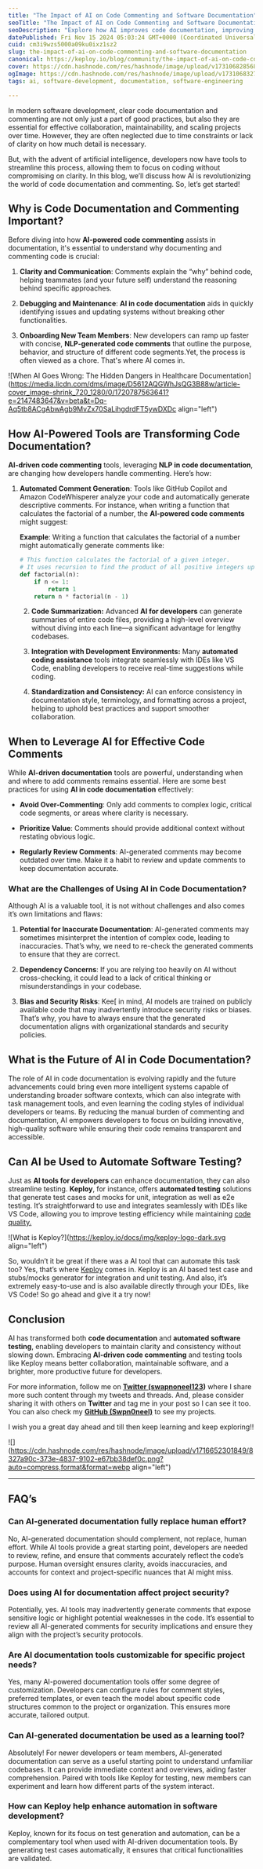 ```yaml
---
title: "The Impact of AI on Code Commenting and Software Documentation"
seoTitle: "The Impact of AI on Code Commenting and Software Documentation"
seoDescription: "Explore how AI improves code documentation, improving efficiency, collaboration, and maintainability with automation and standardization."
datePublished: Fri Nov 15 2024 05:03:24 GMT+0000 (Coordinated Universal Time)
cuid: cm3i9wzs5000a09ku0ixz1sz2
slug: the-impact-of-ai-on-code-commenting-and-software-documentation
canonical: https://keploy.io/blog/community/the-impact-of-ai-on-code-commenting-and-software-documentation
cover: https://cdn.hashnode.com/res/hashnode/image/upload/v1731068285683/a282929f-ffcf-4c32-b0f1-7676830222ef.png
ogImage: https://cdn.hashnode.com/res/hashnode/image/upload/v1731068327429/c6dd2712-3592-49d5-a93c-6f36f5e4b888.png
tags: ai, software-development, documentation, software-engineering

---
```


In modern software development, clear code documentation and commenting are not only just a part of good practices, but also they are essential for effective collaboration, maintainability, and scaling projects over time. However, they are often neglected due to time constraints or lack of clarity on how much detail is necessary.

But, with the advent of artificial intelligence, developers now have tools to streamline this process, allowing them to focus on coding without compromising on clarity. In this blog, we’ll discuss how AI is revolutionizing the world of code documentation and commenting. So, let’s get started!

## Why is Code Documentation and Commenting Important?

Before diving into how **AI-powered code commenting** assists in documentation, it's essential to understand why documenting and commenting code is crucial:

1. **Clarity and Communication**: Comments explain the “why” behind code, helping teammates (and your future self) understand the reasoning behind specific approaches.
    
2. **Debugging and Maintenance**: **AI in code documentation** aids in quickly identifying issues and updating systems without breaking other functionalities.
    
3. **Onboarding New Team Members**: New developers can ramp up faster with concise, **NLP-generated code comments** that outline the purpose, behavior, and structure of different code segments.Yet, the process is often viewed as a chore. That's where AI comes in.
    

![When AI Goes Wrong: The Hidden Dangers in Healthcare Documentation](https://media.licdn.com/dms/image/D5612AQGWhJsQG3B88w/article-cover_image-shrink_720_1280/0/1720787563641?e=2147483647&v=beta&t=Dq-Aq5tb8ACgAbwAgb9MvZx70SaLihgdrdFT5ywDXDc align="left")

## How AI-Powered Tools are Transforming Code Documentation?

**AI-driven code commenting** tools, leveraging **NLP in code documentation**, are changing how developers handle commenting. Here’s how:

1. **Automated Comment Generation**: Tools like GitHub Copilot and Amazon CodeWhisperer analyze your code and automatically generate descriptive comments. For instance, when writing a function that calculates the factorial of a number, the **AI-powered code comments** might suggest:
    
    **Example**: Writing a function that calculates the factorial of a number might automatically generate comments like:
    
    ```python
    # This function calculates the factorial of a given integer.
    # It uses recursion to find the product of all positive integers up to n.
    def factorial(n):
        if n <= 1:
            return 1
        return n * factorial(n - 1)
    ```
    
    2. **Code Summarization:** Advanced **AI for developers** can generate summaries of entire code files, providing a high-level overview without diving into each line—a significant advantage for lengthy codebases.
        
    3. **Integration with Development Environments:** Many **automated coding assistance** tools integrate seamlessly with IDEs like VS Code, enabling developers to receive real-time suggestions while coding.
        
    4. **Standardization and Consistency:** AI can enforce consistency in documentation style, terminology, and formatting across a project, helping to uphold best practices and support smoother collaboration.
        

## When to Leverage AI for Effective Code Comments

While **AI-driven documentation** tools are powerful, understanding when and where to add comments remains essential. Here are some best practices for using **AI in code documentation** effectively:

* **Avoid Over-Commenting**: Only add comments to complex logic, critical code segments, or areas where clarity is necessary.
    
* **Prioritize Value**: Comments should provide additional context without restating obvious logic.
    
* **Regularly Review Comments**: AI-generated comments may become outdated over time. Make it a habit to review and update comments to keep documentation accurate.
    

### What are the Challenges of Using AI in Code Documentation?

Although AI is a valuable tool, it is not without challenges and also comes it’s own limitations and flaws:

1. **Potential for Inaccurate Documentation**: AI-generated comments may sometimes misinterpret the intention of complex code, leading to inaccuracies. That’s why, we need to re-check the generated comments to ensure that they are correct.
    
2. **Dependency Concerns**: If you are relying too heavily on AI without cross-checking, it could lead to a lack of critical thinking or misunderstandings in your codebase.
    
3. **Bias and Security Risks**: Kee\[ in mind, AI models are trained on publicly available code that may inadvertently introduce security risks or biases. That’s why, you have to always ensure that the generated documentation aligns with organizational standards and security policies.
    

## What is the Future of AI in Code Documentation?

The role of AI in code documentation is evolving rapidly and the future advancements could bring even more intelligent systems capable of understanding broader software contexts, which can also integrate with task management tools, and even learning the coding styles of individual developers or teams. By reducing the manual burden of commenting and documentation, AI empowers developers to focus on building innovative, high-quality software while ensuring their code remains transparent and accessible.

## Can AI be Used to Automate Software Testing?

Just as **AI tools for developers** can enhance documentation, they can also streamline testing. **Keploy**, for instance, offers **automated testing** solutions that generate test cases and mocks for unit, integration as well as e2e testing. It’s straightforward to use and integrates seamlessly with IDEs like VS Code, allowing you to improve testing efficiency while maintaining [code quality.](https://keploy.io/blog/community/the-impact-of-ai-on-code-commenting-and-software-documentation)

![What is Keploy?](https://keploy.io/docs/img/keploy-logo-dark.svg align="left")

So, wouldn’t it be great if there was a AI tool that can automate this task too? Yes, that’s where [Keploy](https://keploy.io) comes in. Keploy is an AI based test case and stubs/mocks generator for integration and unit testing. And also, it’s extremely easy-to-use and is also available directly through your IDEs, like VS Code! So go ahead and give it a try now!

## Conclusion

AI has transformed both **code documentation** and **automated software testing**, enabling developers to maintain clarity and consistency without slowing down. Embracing **AI-driven code commenting** and testing tools like Keploy means better collaboration, maintainable software, and a brighter, more productive future for developers.

For more information, follow me on [**Twitter (swapnoneel123**](http://twitter.com/swapnoneel123)**)** where I share more such content through my tweets and threads. And, please consider sharing it with others on **Twitter** and tag me in your post so I can see it too. You can also check my [**GitHub (Swpn0neel)**](https://github.com/Swpn0neel) to see my projects.

I wish you a great day ahead and till then keep learning and keep exploring!!

![](https://cdn.hashnode.com/res/hashnode/image/upload/v1716652301849/8327a90c-373e-4837-9102-e67bb38def0c.png?auto=compress,format&format=webp align="left")

---

## FAQ’s

### Can AI-generated documentation fully replace human effort?

No, AI-generated documentation should complement, not replace, human effort. While AI tools provide a great starting point, developers are needed to review, refine, and ensure that comments accurately reflect the code’s purpose. Human oversight ensures clarity, avoids inaccuracies, and accounts for context and project-specific nuances that AI might miss.

### Does using AI for documentation affect project security?

Potentially, yes. AI tools may inadvertently generate comments that expose sensitive logic or highlight potential weaknesses in the code. It’s essential to review all AI-generated comments for security implications and ensure they align with the project’s security protocols.

### Are AI documentation tools customizable for specific project needs?

Yes, many AI-powered documentation tools offer some degree of customization. Developers can configure rules for comment styles, preferred templates, or even teach the model about specific code structures common to the project or organization. This ensures more accurate, tailored output.

### Can AI-generated documentation be used as a learning tool?

Absolutely! For newer developers or team members, AI-generated documentation can serve as a useful starting point to understand unfamiliar codebases. It can provide immediate context and overviews, aiding faster comprehension. Paired with tools like Keploy for testing, new members can experiment and learn how different parts of the system interact.

### How can Keploy help enhance automation in software development?

Keploy, known for its focus on test generation and automation, can be a complementary tool when used with AI-driven documentation tools. By generating test cases automatically, it ensures that critical functionalities are validated.